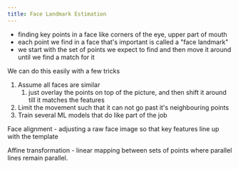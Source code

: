 ```yaml
---
title: Face Landmark Estimation
---
```

- finding key points in a face like corners of the eye, upper part of mouth
- each point we find in a face that's important is called a "face landmark"
- we start with the set of points we expect to find and then move it around until we find a match for it

We can do this easily with a few tricks
1. Assume all faces are similar
	1. just overlay the points on top of the picture, and then shift it around till it matches the features
2. Limit the movement such that it can not go past it's neighbouring points
3. Train several ML models that do like part of the job

Face alignment - adjusting a raw face image so that key features line up with the template

Affine transformation - linear mapping between sets of points where parallel lines remain parallel.
